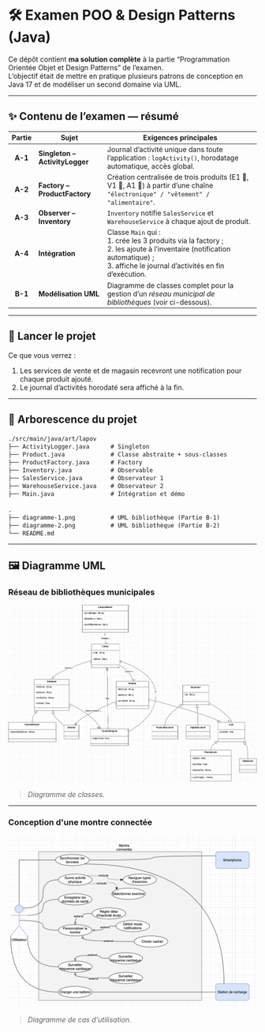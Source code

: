 
# 🛠️ Examen POO & Design Patterns (Java)

Ce dépôt contient **ma solution complète** à la partie “Programmation Orientée Objet et Design Patterns” de l’examen.  
L’objectif était de mettre en pratique plusieurs patrons de conception en Java 17 et de modéliser un second domaine via UML.

---

## ✨ Contenu de l’examen — résumé

| Partie  | Sujet | Exigences principales |
|:-------:| ----- | --------------------- |
| **A-1** | **Singleton – ActivityLogger** | Journal d’activité unique dans toute l’application : `logActivity()`, horodatage automatique, accès global. |
| **A-2** | **Factory – ProductFactory** | Création centralisée de trois produits (E1 📱, V1 🧢, A1 🍞) à partir d’une chaîne `"électronique" / "vêtement" / "alimentaire"`. |
| **A-3** | **Observer – Inventory** | `Inventory` notifie `SalesService` et `WarehouseService` à chaque ajout de produit. |
| **A-4** | **Intégration** | Classe `Main` qui :<br>1. crée les 3 produits via la factory ;<br>2. les ajoute à l’inventaire (notification automatique) ;<br>3. affiche le journal d’activités en fin d’exécution. |
| **B-1** | **Modélisation UML** | Diagramme de classes complet pour la gestion d’un _réseau municipal de bibliothèques_ (voir ci-dessous). |

---

## 🚀 Lancer le projet

Ce que vous verrez :
1. Les services de vente et de magasin recevront une notification pour chaque produit ajouté.
2. Le journal d’activités horodaté sera affiché à la fin.

---

## 📂 Arborescence du projet

```
./src/main/java/art/lapov
├── ActivityLogger.java      # Singleton
├── Product.java             # Classe abstraite + sous-classes
├── ProductFactory.java      # Factory
├── Inventory.java           # Observable
├── SalesService.java        # Observateur 1
├── WarehouseService.java    # Observateur 2
├── Main.java                # Intégration et démo

.
├── diagramme-1.png          # UML bibliothèque (Partie B-1)
├── diagramme-2.png          # UML bibliothèque (Partie B-2)
└── README.md
```

---

## 🖼️ Diagramme UML

### Réseau de bibliothèques municipales 

<img src="diagramme-1.png" alt="UML Réseau de bibliothèques" width="750"/>

> _Diagramme de classes._

---
### Conception d'une montre connectée

<img src="diagramme-2.png" alt="UML Réseau de bibliothèques" width="750"/>

> _Diagramme de cas d'utilisation._

